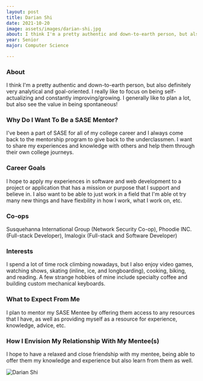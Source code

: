 ```yaml
---
layout: post
title: Darian Shi 
date: 2021-10-20
image: assets/images/darian-shi.jpg
about: I think I'm a pretty authentic and down-to-earth person, but also definitely very analytical and goal-oriented. I really like to focus on being self-actualizing and constantly improving/growing. I generally like to plan a lot, but also see the value in being spontaneous!
year: Senior
major: Computer Science

---
```


### About

I think I'm a pretty authentic and down-to-earth person, but also definitely very analytical and goal-oriented. I really like to focus on being self-actualizing and constantly improving/growing. I generally like to plan a lot, but also see the value in being spontaneous!

### Why Do I Want To Be a SASE Mentor?

I've been a part of SASE for all of my college career and I always come back to the mentorship program to give back to the underclassmen. I want to share my experiences and knowledge with others and help them through their own college journeys.

### Career Goals

I hope to apply my experiences in software and web development to a project or application that has a mission or purpose that I support and believe in. I also want to be able to just work in a field that I'm able ot try many new things and have flexbility in how I work, what I work on, etc.

### Co-ops

Susquehanna International Group (Network Security Co-op), Phoodie INC. (Full-stack Developer), Imalogix (Full-stack and Software Developer)

### Interests

I spend a lot of time rock climbing nowadays, but I also enjoy video games, watching shows, skating (inline, ice, and longboarding), cooking, biking, and reading. A few strange hobbies of mine include specialty coffee and building custom mechanical keyboards.

### What to Expect From Me

I plan to mentor my SASE Mentee by offering them access to any resources that I have, as well as providing myself as a resource for experience, knowledge, advice, etc.

### How I Envision My Relationship With My Mentee(s) 

I hope to have a relaxed and close friendship with my mentee, being able to offer them my knowledge and experience but also learn from them as well.

<div class="text-center my-5">
    <img src="{ https://sase-drexel.github.io/mentorship-2021/assets/images/darian-shi.jpg | absolute_url }" alt="Darian Shi" class="rounded post-img" />
</div>
